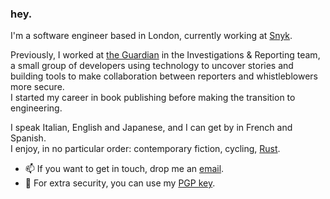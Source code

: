 ### hey.

I'm a software engineer based in London, currently working at [Snyk](https://www.snyk.io).

Previously, I worked at [the Guardian](https://www.theguardian.com/) in the Investigations & Reporting team, a small group of developers using technology to uncover stories and building tools to make collaboration between reporters and whistleblowers more secure.\
I started my career in book publishing before making the transition to engineering.

I speak Italian, English and Japanese, and I can get by in French and Spanish.\
I enjoy, in no particular order: contemporary fiction, cycling, [Rust](https://www.rustlang.com/).

- 📫 If you want to get in touch, drop me an [email](mailto:mario.savarese@protonmail.com).
- 🔐 For extra security, you can use my [PGP key](https://raw.githubusercontent.com/marsavar/marsavar/main/msav.pub.txt).
